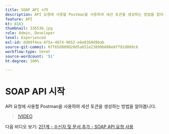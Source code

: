 ```yaml
---
title: SOAP API 시작
description: API 요청에 사용할 Postman을 사용하여 세션 토큰을 생성하는 방법을 알아봅니다
feature: API
kt: 8163
thumbnail: 336536.jpg
role: Admin, Developer
level: Experienced
exl-id: dd09f4ea-4f5a-4674-9652-e8e0369d9bab
source-git-commit: 07f65d809028d5a651e23899b608e6ff92d889c6
workflow-type: tm+mt
source-wordcount: '51'
ht-degree: 100%

---
```


# SOAP API 시작

API 요청에 사용할 Postman을 사용하여 세션 토큰을 생성하는 방법을 알아봅니다.

>[!VIDEO](https://video.tv.adobe.com/v/336536?quality=12)

다음 비디오 보기: [2단계 - 수신자 및 문서 추가 - SOAP API 요청 사용](/help/tutorial-use-soap-apis/add-recipients-and-articles-using-soap-api-requests.md)
